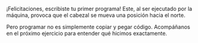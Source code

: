¡Felicitaciones, escribiste tu primer programa! Este, al ser ejecutado por la máquina, provoca que el cabezal se mueva una posición hacia el norte.

Pero programar no es simplemente copiar y pegar código. Acompáñanos en el próximo ejercicio para entender qué hicimos exactamente.
